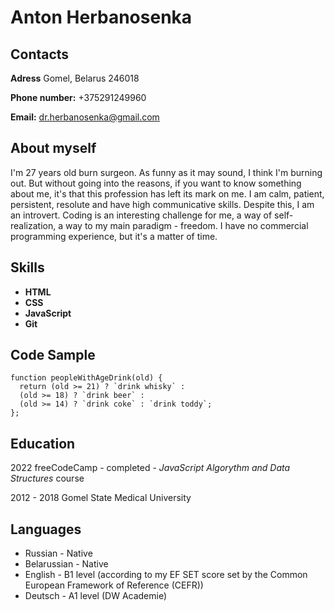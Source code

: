# Anton Herbanosenka

## Contacts

**Adress**
Gomel, Belarus
246018

**Phone number:** +375291249960

**Email:** dr.herbanosenka@gmail.com

## About myself

I'm 27 years old burn surgeon. As funny as it may sound, I think I'm burning out. But without going into the reasons, if you want to know something about me, it's that this profession has left its mark on me. I am calm, patient, persistent, resolute and have high communicative skills. Despite this, I am an introvert. Coding is an interesting challenge for me, a way of self-realization, a way to my main paradigm - freedom. I have no commercial programming experience, but it's a matter of time.

## Skills
- **HTML** 
- **CSS**
- **JavaScript** 
- **Git** 

## Code Sample

```
function peopleWithAgeDrink(old) {
  return (old >= 21) ? `drink whisky` : 
  (old >= 18) ? `drink beer` : 
  (old >= 14) ? `drink coke` : `drink toddy`;
};
```

## Education
2022 freeCodeCamp - completed -  *JavaScript Algorythm and Data Structures* course

2012 - 2018 Gomel State Medical University


## Languages
* Russian - Native
* Belarussian - Native
* English - B1 level (according to my EF SET score set by the Common European Framework of Reference (CEFR))
* Deutsch - A1 level (DW Academie)